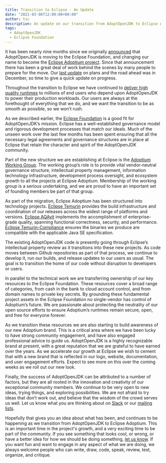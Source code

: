 ```yaml
---
title: Transition to Eclipse - An Update
date: "2021-03-06T12:00:00+00:00"
author: tsc
description: An update on our transition from AdoptOpenJDK to Eclipse Adoptium.
tags:
  - AdoptOpenJDK
  - Eclipse Foundation
---
```


It has been nearly nine months since we originally [announced](/2020/06/adoptopenjdk-to-join-the-eclipse-foundation/) that
AdoptOpenJDK is moving to the Eclipse Foundation, and changing our name to become the
[Eclipse Adoptium project](https://projects.eclipse.org/projects/adoptium).  Since that announcement there has been a great
deal of work behind the scenes by many people to prepare for the move.
Our [last update](https://blog.adoptopenjdk.net/2020/12/eclipse-adoptium-projects-ready-for-community-review/) on plans
and the road ahead was in December, so time to give a quick update on progress.

Throughout the transition to Eclipse we have continued to [deliver high quality runtimes](https://adoptopenjdk.net/releases.html)
to millions of end users who depend upon AdoptOpenJDK to power their production workloads.  Our users are always at the
forethought of everything that we do, and we want the transition to be as smooth as possible, so we won’t rush.

As we described earlier, the [Eclipse Foundation](https://www.eclipse.org/) is a good fit for AdoptOpenJDK’s mission.  Eclipse
has a well-established governance model and rigorous development processes that match our ideals.  Much of the unseen work over
the last few months has been spent ensuring that all the necessary legal agreements and governance structures are in place at
Eclipse that retain the character and spirit of the AdoptOpenJDK community.

Part of the new structure we are establishing at Eclipse is the
[Adoptium Working Group](https://www.eclipse.org/org/workinggroups/adoptium-charter.php).  The working group’s role is to provide
vital vendor-neutral governance structure, intellectual property management, information technology infrastructure, development
process oversight, and ecosystem growth to all the projects at Eclipse Adoptium.  Membership of the working group is a serious
undertaking, and we are proud to have an important set of founding members be part of that group.

As part of the migration, Eclipse Adoptium has been structured into technology projects.
[Eclipse Temurin](https://projects.eclipse.org/projects/adoptium.temurin) provides the build infrastructure and coordination of
our releases across the widest range of platforms and versions.  [Eclipse AQAvit](https://projects.eclipse.org/projects/adoptium.aqavit)
implements the accomplishment of enterprise-grade quality, spanning functional correctness, security, and performance.
[Eclipse Temurin-Compliance](https://projects.eclipse.org/proposals/eclipse-temurin-compliance) ensures the binaries we produce
are compatible with the applicable Java SE specification.

The existing AdoptOpenJDK code is presently going through Eclipse’s intellectual property review as it transitions into these
new projects.  As code moves between Github repositories as part of that process, we continue to develop it, run our builds,
and release updates to our users as usual.  The goal is to transition the home of our code without disruption to developers or users.

In parallel to the technical work we are transferring ownership of our key resources to the Eclipse Foundation.  These resources
cover a broad range of categories, from cash in the bank to cloud account control, and from domain names to private key secrets.
By grounding these fundamental project assets in the Eclipse Foundation no single-vendor has control of Adoptium’s future.  We
are passionate about protecting the neutrality of our open source efforts to ensure Adoptium’s runtimes remain secure, open,
and free for everyone forever.

As we transition these resources we are also starting to build awareness of our new Adoptium brand.  This is a critical area where
we have been lucky to have strong community engagement, and have also engaged professional advice to guide us.  AdoptOpenJDK
is a highly recognizable brand at present, with a great reputation that we are grateful to have earned over the years.  As we
accelerate our growth at Eclipse we wish to cement that with a new brand that is reflected in our logo, website, documentation,
and user engagement efforts.  Expect to see more on this over the coming weeks as we roll out our new look.

Finally, the success of AdoptOpenJDK can be attributed to a number of factors, but they are all rooted in the innovation and
creativity of our exceptional community members.  We continue to be very open to new ideas, trying things, and exploring
possibilities.  We are not afraid to try ideas that don’t work out, and believe that the wisdom of the crowd serves us well.
Let us know what you are thinking about on [Slack](https://adoptopenjdk.net/slack) or our 
[mailing lists](https://accounts.eclipse.org/mailing-list/adoptium-pmc).

Hopefully that gives you an idea about what has been, and continues to be happening as we transition from AdoptOpenJDK to
Eclipse Adoptium.  This is an important time in the project's growth, and a very exciting time to be part of the community.  If you
see something that looks cool, or wrong, or have a better idea for how we should be doing something,
[let us know](https://adoptopenjdk.net/getinvolved.html).  If you want fun and want to engage in any aspect of what we are doing,
we always welcome people who can write, draw, code, speak, review, test, organize, and critique.
